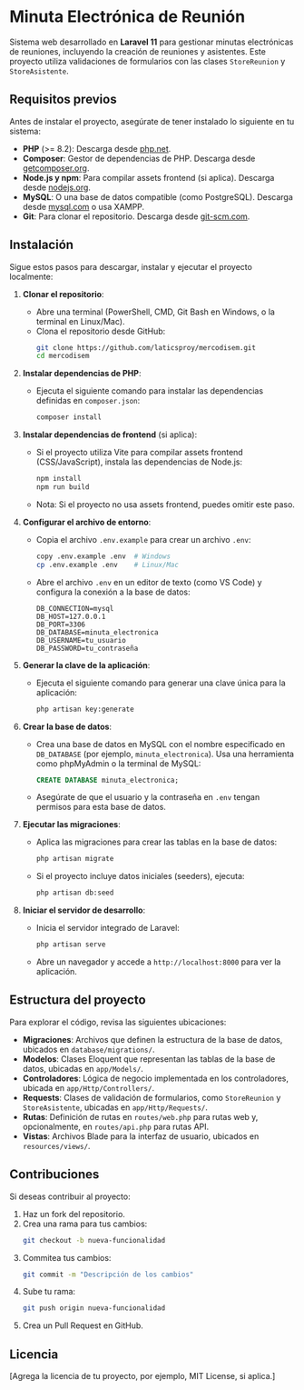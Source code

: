 # Minuta Electrónica de Reunión

Sistema web desarrollado en **Laravel 11** para gestionar minutas electrónicas de reuniones, incluyendo la creación de reuniones y asistentes. Este proyecto utiliza validaciones de formularios con las clases `StoreReunion` y `StoreAsistente`.

## Requisitos previos

Antes de instalar el proyecto, asegúrate de tener instalado lo siguiente en tu sistema:

- **PHP** (>= 8.2): Descarga desde [php.net](https://www.php.net/downloads.php).
- **Composer**: Gestor de dependencias de PHP. Descarga desde [getcomposer.org](https://getcomposer.org/).
- **Node.js y npm**: Para compilar assets frontend (si aplica). Descarga desde [nodejs.org](https://nodejs.org/).
- **MySQL**: O una base de datos compatible (como PostgreSQL). Descarga desde [mysql.com](https://dev.mysql.com/downloads/) o usa XAMPP.
- **Git**: Para clonar el repositorio. Descarga desde [git-scm.com](https://git-scm.com/).

## Instalación

Sigue estos pasos para descargar, instalar y ejecutar el proyecto localmente:

1. **Clonar el repositorio**:
   - Abre una terminal (PowerShell, CMD, Git Bash en Windows, o la terminal en Linux/Mac).
   - Clona el repositorio desde GitHub:
     ```bash
     git clone https://github.com/laticsproy/mercodisem.git
     cd mercodisem
     ```

2. **Instalar dependencias de PHP**:
   - Ejecuta el siguiente comando para instalar las dependencias definidas en `composer.json`:
     ```bash
     composer install
     ```

3. **Instalar dependencias de frontend** (si aplica):
   - Si el proyecto utiliza Vite para compilar assets frontend (CSS/JavaScript), instala las dependencias de Node.js:
     ```bash
     npm install
     npm run build
     ```
   - Nota: Si el proyecto no usa assets frontend, puedes omitir este paso.

4. **Configurar el archivo de entorno**:
   - Copia el archivo `.env.example` para crear un archivo `.env`:
     ```bash
     copy .env.example .env  # Windows
     cp .env.example .env    # Linux/Mac
     ```
   - Abre el archivo `.env` en un editor de texto (como VS Code) y configura la conexión a la base de datos:
     ```env
     DB_CONNECTION=mysql
     DB_HOST=127.0.0.1
     DB_PORT=3306
     DB_DATABASE=minuta_electronica
     DB_USERNAME=tu_usuario
     DB_PASSWORD=tu_contraseña
     ```

5. **Generar la clave de la aplicación**:
   - Ejecuta el siguiente comando para generar una clave única para la aplicación:
     ```bash
     php artisan key:generate
     ```

6. **Crear la base de datos**:
   - Crea una base de datos en MySQL con el nombre especificado en `DB_DATABASE` (por ejemplo, `minuta_electronica`). Usa una herramienta como phpMyAdmin o la terminal de MySQL:
     ```sql
     CREATE DATABASE minuta_electronica;
     ```
   - Asegúrate de que el usuario y la contraseña en `.env` tengan permisos para esta base de datos.

7. **Ejecutar las migraciones**:
   - Aplica las migraciones para crear las tablas en la base de datos:
     ```bash
     php artisan migrate
     ```
   - Si el proyecto incluye datos iniciales (seeders), ejecuta:
     ```bash
     php artisan db:seed
     ```

8. **Iniciar el servidor de desarrollo**:
   - Inicia el servidor integrado de Laravel:
     ```bash
     php artisan serve
     ```
   - Abre un navegador y accede a `http://localhost:8000` para ver la aplicación.

## Estructura del proyecto

Para explorar el código, revisa las siguientes ubicaciones:

- **Migraciones**: Archivos que definen la estructura de la base de datos, ubicados en `database/migrations/`.
- **Modelos**: Clases Eloquent que representan las tablas de la base de datos, ubicadas en `app/Models/`.
- **Controladores**: Lógica de negocio implementada en los controladores, ubicada en `app/Http/Controllers/`.
- **Requests**: Clases de validación de formularios, como `StoreReunion` y `StoreAsistente`, ubicadas en `app/Http/Requests/`.
- **Rutas**: Definición de rutas en `routes/web.php` para rutas web y, opcionalmente, en `routes/api.php` para rutas API.
- **Vistas**: Archivos Blade para la interfaz de usuario, ubicados en `resources/views/`.

## Contribuciones

Si deseas contribuir al proyecto:

1. Haz un fork del repositorio.
2. Crea una rama para tus cambios:
   ```bash
   git checkout -b nueva-funcionalidad
   ```
3. Commitea tus cambios:
   ```bash
   git commit -m "Descripción de los cambios"
   ```
4. Sube tu rama:
   ```bash
   git push origin nueva-funcionalidad
   ```
5. Crea un Pull Request en GitHub.

## Licencia

[Agrega la licencia de tu proyecto, por ejemplo, MIT License, si aplica.]